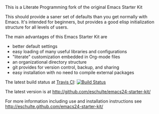 This is a Literate Programming fork of the original Emacs Starter Kit

This should provide a saner set of defaults than you get normally with
Emacs. It's intended for beginners, but provides a good elisp
initialization structure for all levels of users.

The main advantages of this Emacs Starter Kit are
- better default settings
- easy loading of many useful libraries and configurations
- "literate" customization embedded in Org-mode files
- an organizational directory structure
- git provides for version control, backup, and sharing
- easy installation with no need to compile external packages

The latest build status at [Travis CI](http://travis-ci.org): [![Build Status](https://travis-ci.org/alflanagan/emacs24-starter-kit.svg?branch=lloyd-custom)](https://travis-ci.org/alflanagan/emacs24-starter-kit)

The latest version is at http://github.com/eschulte/emacs24-starter-kit/

For more information including use and installation instructions see
http://eschulte.github.com/emacs24-starter-kit/
